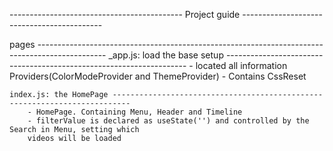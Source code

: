 

------------------------------------------- Project guide -------------------------------------------

pages -----------------------------------------------------------------------------------------------
    _app.js: load the base setup --------------------------------------------------------------------
        - located all information Providers(ColorModeProvider and ThemeProvider)
        - Contains CssReset

    index.js: the HomePage --------------------------------------------------------------------------
        - HomePage. Containing Menu, Header and Timeline
        - filterValue is declared as useState('') and controlled by the Search in Menu, setting which
        videos will be loaded
        